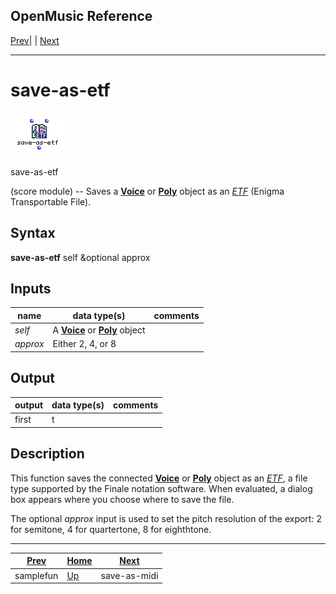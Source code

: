 OpenMusic Reference  
---  
[Prev](samplefun)| | [Next](save-as-midi)  
  
* * *

# save-as-etf

![](figures/functions/score/save-as-etf.png)

  
  
save-as-etf  
  
(score module) \-- Saves a [**Voice**](voice) or [**Poly**](poly)
object as an [_ETF_](glossary#ETF) (Enigma Transportable File).  

## Syntax

   **save-as-etf**    self &optional approx   

## Inputs

name| data type(s)| comments  
---|---|---  
_self_ |  A [**Voice**](voice) or [**Poly**](poly) object|  
_approx_ |  Either 2, 4, or 8|  
  
## Output

output| data type(s)| comments  
---|---|---  
first| t|  
  
## Description

This function saves the connected [**Voice**](voice) or
[**Poly**](poly) object as an [_ETF_](glossary#ETF), a file type
supported by the Finale notation software. When evaluated, a dialog box
appears where you choose where to save the file.

The optional  _approx_  input is used to set the pitch resolution of the
export: 2 for semitone, 4 for quartertone, 8 for eighthtone.

* * *

[Prev](samplefun)| [Home](index)| [Next](save-as-midi)  
---|---|---  
samplefun| [Up](funcref.main)| save-as-midi

